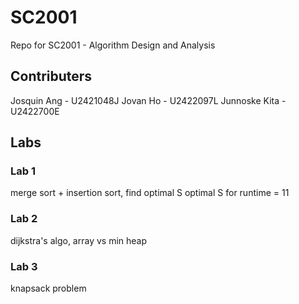 # SC2001
Repo for SC2001 - Algorithm Design and Analysis

## Contributers
Josquin Ang - U2421048J
Jovan Ho - U2422097L
Junnoske Kita - U2422700E

## Labs
### Lab 1
merge sort + insertion sort, find optimal S
optimal S for runtime = 11

### Lab 2
dijkstra's algo, array vs min heap

### Lab 3
knapsack problem